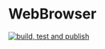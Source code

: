 # WebBrowser

[![build, test and publish](https://github.com/jeromemanzano/WebBrowser/actions/workflows/build-test-publish.yml/badge.svg?branch=main)](https://github.com/jeromemanzano/WebBrowser/actions/workflows/build-test-publish.yml)
